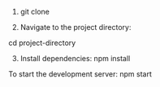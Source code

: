 1. git clone <repository-url>

2. Navigate to the project directory:

cd project-directory

3. Install dependencies:
npm install

To start the development server:
npm start
